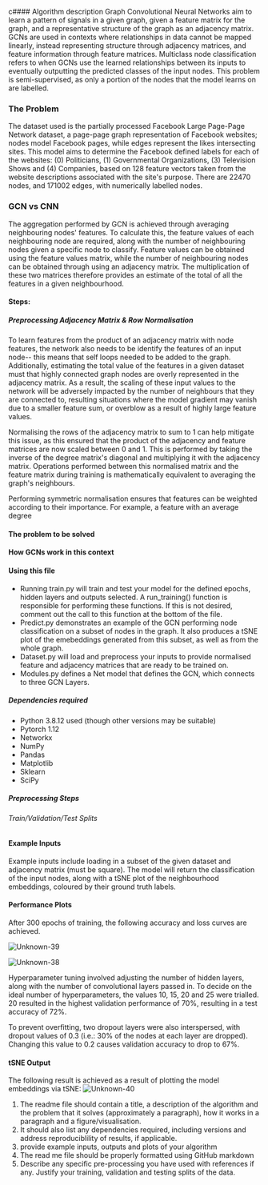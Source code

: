 c#### Algorithm description 
Graph Convolutional Neural Networks aim to learn a pattern of signals in a given graph, given a feature matrix for the graph, and a representative structure of the graph as an adjacency matrix. GCNs are used in contexts where relationships in data cannot be mapped linearly, instead representing structure through adjacency matrices, and feature information through feature matrices. Multiclass node classification refers to when GCNs use the learned relationships between its inputs to eventually outputting the predicted classes of the input nodes. This problem is semi-supervised, as only a portion of the nodes that the model learns on are labelled. 

### The Problem
The dataset used is the partially processed Facebook Large Page-Page Network dataset, a page-page graph representation of Facebook websites; nodes model Facebook pages, while edges represent the likes intersecting sites. This model aims to determine the Facebook defined labels for each of the websites: (0) Politicians, (1) Governmental Organizations, (3) Television Shows and (4) Companies, based on 128 feature vectors taken from the website descriptions associated with the site's purpose. There are 22470 nodes, and 171002 edges, with numerically labelled nodes. 


### GCN vs CNN
The aggregation performed by GCN is achieved through averaging neighbouring nodes' features. To calculate this, the feature values of each neighbouring node are required, along with the number of neighbouring nodes given a specific node to classify. Feature values can be obtained using the feature values matrix, while the number of neighbouring nodes can be obtained through using an adjacency matrix. The multiplication of these two matrices therefore provides an estimate of the total of all the features in a given neighbourhood. 

#### Steps:
##### Preprocessing Adjacency Matrix & Row Normalisation 
To learn features from the product of an adjacency matrix with node features, the network also needs to be identify the features of an input node-- this means that self loops needed to be added to the graph. Additionally, estimating the total value of the features in a given dataset must that highly connected graph nodes are overly represented in the adjacency matrix. As a result, the scaling of these input values to the network will be adversely impacted by the number of neighbours that they are connected to, resulting situations where the model gradient may vanish due to a smaller feature sum, or overblow as a result of highly large feature values. 

Normalising the rows of the adjacency matrix to sum to 1 can help mitigate this issue, as this ensured that the product of the adjacency and feature matrices are now scaled between 0 and 1. This is performed by taking the inverse of the degree matrix's diagonal and multiplying it with the adjacency matrix. Operations performed between this normalised matrix and the feature matrix during training is mathematically equivalent to averaging the graph's neighbours. 

Performing symmetric normalisation ensures that features can be weighted according to their importance. For example, a feature with an average degree 

#### The problem to be solved 

#### How GCNs work in this context


#### Using this file 
* Running train.py will train and test your model for the defined epochs, hidden layers and outputs selected. A run_training() function is responsible for performing these functions. If this is not desired, comment out the call to this function at the bottom of the file. 
* Predict.py demonstrates an example of the GCN performing node classification on a subset of nodes in the graph. It also produces a tSNE plot of the emebeddings generated from this subset, as well as from the whole graph. 
* Dataset.py will load and preprocess your inputs to provide normalised feature and adjacency matrices that are ready to be trained on. 
* Modules.py defines a Net model that defines the GCN, which connects to three GCN Layers. 


##### Dependencies required
* Python 3.8.12 used (though other versions may be suitable)
* Pytorch 1.12
* Networkx
* NumPy 
* Pandas
* Matplotlib
* Sklearn
* SciPy

##### Preprocessing Steps 
###### Train/Validation/Test Splits 
#### Example Inputs 
Example inputs include loading in a subset of the given dataset and adjacency matrix (must be square). The model will return the classification of the input nodes, along with a tSNE plot of the neighbourhood embeddings, coloured by their ground truth labels. 

#### Performance Plots 
After 300 epochs of training, the following accuracy and loss curves are achieved. 

![Unknown-39](https://user-images.githubusercontent.com/86597504/197160327-f9185887-62ae-46b0-bdaf-67049310353e.png)

![Unknown-38](https://user-images.githubusercontent.com/86597504/197160334-ced94df3-c90b-45b9-9d43-88a223082ffb.png)


Hyperparameter tuning involved adjusting the number of hidden layers, along with the number of convolutional layers passed in. 
To decide on the ideal number of hyperparameters, the values 10, 15, 20 and 25 were trialled. 20 resulted in the highest validation performance of 70%, resulting in a test accuracy of 72%. 

To prevent overfitting, two dropout layers were also interspersed, with dropout values of 0.3 (i.e.: 30% of the nodes at each layer are dropped). Changing this value to 0.2 causes validation accuracy to drop to 67%.

#### tSNE Output 
The following result is achieved as a result of plotting the model embeddings via tSNE:
![Unknown-40](https://user-images.githubusercontent.com/86597504/197188056-1b96fafd-60dd-4cc0-8c95-f3b04c76c835.png)


1. The readme file should contain a title, a description of the algorithm and the problem that it solves (approximately a paragraph), how it works in a paragraph and a figure/visualisation.
2. It should also list any dependencies required, including versions and address reproduciblility of results, if applicable.
3. provide example inputs, outputs and plots of your algorithm
4. The read me file should be properly formatted using GitHub markdown
5. Describe any specific pre-processing you have used with references if any. Justify your training, validation and testing splits of the data.
